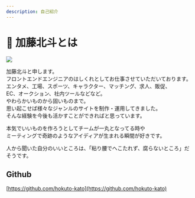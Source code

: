 ```yaml
---
description: 自己紹介
---
```


# 🧔 加藤北斗とは

![](.gitbook/assets/IMG\_2454.JPG)

加藤北斗と申します。\
フロントエンドエンジニアのはしくれとしてお仕事させていただいております。\
エンタメ、工場、スポーツ、キャラクター、マッチング、求人、販促、\
EC、オークション、社内ツールなどなど。\
やわらかいものから固いものまで。\
思い起こせば様々なジャンルのサイトを制作・運用してきました。\
そんな経験を今後も活かすことができればと思っています。

本気でいいものを作ろうとしてチームが一丸となってる時や\
ミーティングで奇跡のようなアイディアが生まれる瞬間が好きです。

人から聞いた自分のいいところは、「粘り腰でへこたれず、腐らないところ」だそうです。

## Github

[https://github.com/hokuto-kato](https://github.com/hokuto-kato)

